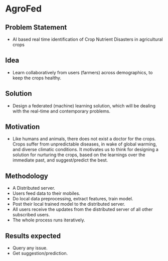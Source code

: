 # AgroFed

## Problem Statement
* AI based real time identification of Crop Nutrient Disasters in agricultural crops

## Idea
* Learn collaboratively from users (farmers) across demographics, to keep the crops healthy.

## Solution
* Design a federated (machine) learning solution, which will be dealing with the real-time and contemporary problems.

## Motivation
* Like humans and animals, there does not exist a doctor for the crops. Crops suffer from unpredictable diseases, in wake of global warming, and diverse climatic conditions. It motivates us to think for designing a solution for nurturing the crops, based on the learnings over the immediate past, and suggest/predict the best.

## Methodology
* A Distributed server.
* Users feed data to their mobiles.
* Do local data preprocessing, extract features, train model.
* Post their local trained model to the distributed server.
* All users receive the updates from the distributed server of all other subscribed users.
* The whole process runs iteratively.

## Results expected
* Query any issue.
* Get suggestion/prediction.